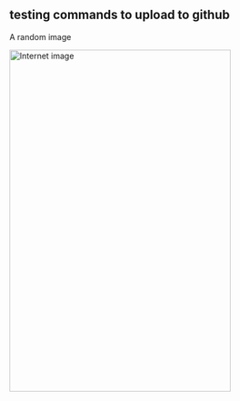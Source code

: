 ## testing commands to upload to github

A random image

<img src="https://upload.wikimedia.org/wikipedia/commons/thumb/e/ee/Carte_postale%2C_Dombrot-le-Sec%2C_Un_des_piliers_de_l%27%C3%A9glise.jpg/389px-Carte_postale%2C_Dombrot-le-Sec%2C_Un_des_piliers_de_l%27%C3%A9glise.jpg" alt="Internet image" title="Internet image" style="float:center;width:389px;height:600px;margin-right:10px;"/>